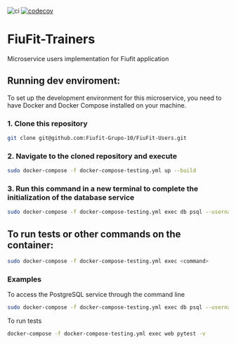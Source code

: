 ![ci](https://github.com/Fiufit-Grupo-10/FiuFit-Trainers/actions/workflows/ci.yml/badge.svg)
[![codecov](https://codecov.io/gh/Fiufit-Grupo-10/FiuFit-Trainers/branch/main/graph/badge.svg?token=RtE2x86dJV)](https://codecov.io/gh/Fiufit-Grupo-10/FiuFit-Trainers)
# FiuFit-Trainers

Microservice users implementation for Fiufit application

## Running dev enviroment:

To set up the development environment for this microservice, you need to have Docker and Docker Compose installed on your machine.
### 1. Clone this repository

```bash
git clone git@github.com:Fiufit-Grupo-10/FiuFit-Users.git
```
### 2. Navigate to the cloned repository and execute

```bash
sudo docker-compose -f docker-compose-testing.yml up --build
```

### 3. Run this command in a new terminal to complete the initialization of the database service

```bash
sudo docker-compose -f docker-compose-testing.yml exec db psql --username=fiufit --dbname=fiufit_users_dev -f /docker-entrypoint-initdb.d/insert_tt.sql    
```

## To run tests or other commands on the container:

```bash
sudo docker-compose -f docker-compose-testing.yml exec <command>
```
### Examples

To access the PostgreSQL service through the command line

```bash
sudo docker-compose -f docker-compose-testing.yml exec db psql --username=fiufit --dbname=fiufit_users_dev
```
To run tests

```bash
docker-compose -f docker-compose-testing.yml exec web pytest -v
```
